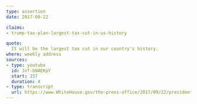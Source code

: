 ```yaml
---
type: assertion
date: 2017-09-22

claims:
- trump-tax-plan-largest-tax-cut-in-us-history

quote:
  It will be the largest tax cut in our country's history.
where: weekly address
sources:
- type: youtube
  id: JxT-bNAEKpY
  start: 157
  duration: 4
- type: transcript
  url: https://www.WhiteHouse.gov/the-press-office/2017/09/22/president-donald-j-trumps-weekly-address
---
```

